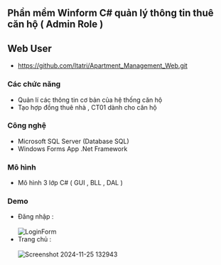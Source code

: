 ## Phần mềm Winform C# quản lý thông tin thuê căn hộ ( Admin Role ) 

## Web User 
- https://github.com/Itatri/Apartment_Management_Web.git

### Các chức năng

- Quản lí các thông tin cơ bản của hệ thống căn hộ 
- Tạo hợp đồng thuê nhà , CT01  dành cho căn hộ



### Công nghệ

- Microsoft SQL Server (Database SQL) 
- Windows Forms App .Net Framework

### Mô hình 

- Mô hình 3 lớp C# ( GUI , BLL , DAL )


### Demo
- Đăng nhập : <br>  <br>
![LoginForm](https://github.com/user-attachments/assets/ce642402-b15b-49cb-8cec-8be6899ad2c7)
- Trang chủ :  <br>  <br>
![Screenshot 2024-11-25 132943](https://github.com/user-attachments/assets/a470e3b0-0171-4131-941f-3b275c2e6e44)

